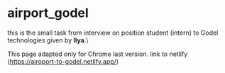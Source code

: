 # airport_godel

this is the small task from interview on position student (intern) to Godel technologies given by **Ilya**.\

This page adapted only for Chrome last version.
link to netlify (https://airoport-to-godel.netlify.app/)
